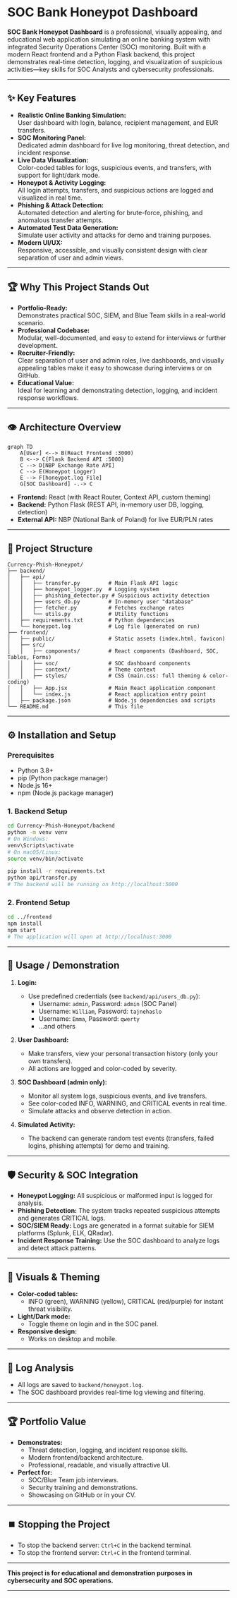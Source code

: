# SOC Bank Honeypot Dashboard

**SOC Bank Honeypot Dashboard** is a professional, visually appealing, and educational web application simulating an online banking system with integrated Security Operations Center (SOC) monitoring. Built with a modern React frontend and a Python Flask backend, this project demonstrates real-time detection, logging, and visualization of suspicious activities—key skills for SOC Analysts and cybersecurity professionals.

---

## ✨ Key Features

- **Realistic Online Banking Simulation:**  
  User dashboard with login, balance, recipient management, and EUR transfers.
- **SOC Monitoring Panel:**  
  Dedicated admin dashboard for live log monitoring, threat detection, and incident response.
- **Live Data Visualization:**  
  Color-coded tables for logs, suspicious events, and transfers, with support for light/dark mode.
- **Honeypot & Activity Logging:**  
  All login attempts, transfers, and suspicious actions are logged and visualized in real time.
- **Phishing & Attack Detection:**  
  Automated detection and alerting for brute-force, phishing, and anomalous transfer attempts.
- **Automated Test Data Generation:**  
  Simulate user activity and attacks for demo and training purposes.
- **Modern UI/UX:**  
  Responsive, accessible, and visually consistent design with clear separation of user and admin views.

---

## 🏆 Why This Project Stands Out

- **Portfolio-Ready:**  
  Demonstrates practical SOC, SIEM, and Blue Team skills in a real-world scenario.
- **Professional Codebase:**  
  Modular, well-documented, and easy to extend for interviews or further development.
- **Recruiter-Friendly:**  
  Clear separation of user and admin roles, live dashboards, and visually appealing tables make it easy to showcase during interviews or on GitHub.
- **Educational Value:**  
  Ideal for learning and demonstrating detection, logging, and incident response workflows.

---

## 👁️ Architecture Overview

```mermaid
graph TD
    A[User] <--> B(React Frontend :3000)
    B <--> C{Flask Backend API :5000}
    C --> D[NBP Exchange Rate API]
    C --> E(Honeypot Logger)
    E --> F[honeypot.log File]
    G[SOC Dashboard] -.-> C
```

- **Frontend:** React (with React Router, Context API, custom theming)
- **Backend:** Python Flask (REST API, in-memory user DB, logging, detection)
- **External API:** NBP (National Bank of Poland) for live EUR/PLN rates

---

## 📁 Project Structure

```
Currency-Phish-Honeypot/
├── backend/
│   ├── api/
│   │   ├── transfer.py         # Main Flask API logic
│   │   ├── honeypot_logger.py  # Logging system
│   │   ├── phishing_detector.py # Suspicious activity detection
│   │   ├── users_db.py         # In-memory user "database"
│   │   ├── fetcher.py          # Fetches exchange rates
│   │   └── utils.py            # Utility functions
│   ├── requirements.txt        # Python dependencies
│   └── honeypot.log            # Log file (generated on run)
├── frontend/
│   ├── public/                 # Static assets (index.html, favicon)
│   ├── src/
│   │   ├── components/         # React components (Dashboard, SOC, Tables, Forms)
│   │   ├── soc/                # SOC dashboard components
│   │   ├── context/            # Theme context
│   │   ├── styles/             # CSS (main.css: full theming & color-coding)
│   │   ├── App.jsx             # Main React application component
│   │   └── index.js            # React application entry point
│   ├── package.json            # Node.js dependencies and scripts
└── README.md                   # This file
```

---

## ⚙️ Installation and Setup

### Prerequisites

- Python 3.8+
- pip (Python package manager)
- Node.js 16+
- npm (Node.js package manager)

### 1. Backend Setup

```bash
cd Currency-Phish-Honeypot/backend
python -m venv venv
# On Windows:
venv\Scripts\activate
# On macOS/Linux:
source venv/bin/activate

pip install -r requirements.txt
python api/transfer.py
# The backend will be running on http://localhost:5000
```

### 2. Frontend Setup

```bash
cd ../frontend
npm install
npm start
# The application will open at http://localhost:3000
```

---

## 🚀 Usage / Demonstration

1. **Login:**
   - Use predefined credentials (see `backend/api/users_db.py`):
     - Username: `admin`, Password: `admin` (SOC Panel)
     - Username: `William`, Password: `tajnehaslo`
     - Username: `Emma`, Password: `qwerty`
     - ...and others

2. **User Dashboard:**
   - Make transfers, view your personal transaction history (only your own transfers).
   - All actions are logged and color-coded by severity.

3. **SOC Dashboard (admin only):**
   - Monitor all system logs, suspicious events, and live transfers.
   - See color-coded INFO, WARNING, and CRITICAL events in real time.
   - Simulate attacks and observe detection in action.

4. **Simulated Activity:**
   - The backend can generate random test events (transfers, failed logins, phishing attempts) for demo and training.

---

## 🛡️ Security & SOC Integration

- **Honeypot Logging:** All suspicious or malformed input is logged for analysis.
- **Phishing Detection:** The system tracks repeated suspicious attempts and generates CRITICAL logs.
- **SOC/SIEM Ready:** Logs are generated in a format suitable for SIEM platforms (Splunk, ELK, QRadar).
- **Incident Response Training:** Use the SOC dashboard to analyze logs and detect attack patterns.

---

## 🎨 Visuals & Theming

- **Color-coded tables:**  
  - INFO (green), WARNING (yellow), CRITICAL (red/purple) for instant threat visibility.
- **Light/Dark mode:**  
  - Toggle theme on login and in the SOC panel.
- **Responsive design:**  
  - Works on desktop and mobile.

---

## 📝 Log Analysis

- All logs are saved to `backend/honeypot.log`.
- The SOC dashboard provides real-time log viewing and filtering.

---

## 🏆 Portfolio Value

- **Demonstrates:**  
  - Threat detection, logging, and incident response skills.
  - Modern frontend/backend architecture.
  - Professional, readable, and visually attractive UI.
- **Perfect for:**  
  - SOC/Blue Team job interviews.
  - Security training and demonstrations.
  - Showcasing on GitHub or in your CV.

---

## ⏹️ Stopping the Project

- To stop the backend server: `Ctrl+C` in the backend terminal.
- To stop the frontend server: `Ctrl+C` in the frontend terminal.

---

**This project is for educational and demonstration purposes in cybersecurity and SOC operations.**

---
